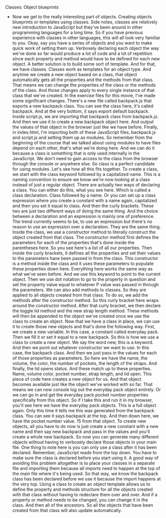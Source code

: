 Classes: Object blueprints
- Now we get to the really interesting part of objects. Creating objects blueprints or templates using classes. Side notes, classes are relatively new introduction to JavaScript but they've been around in other programming languages for a long time. So if you have previous experience with classes in other languages, this will all look very familiar to you. Okay, say you have a series of objects and you want to make quick work of setting them up. Verbosely declaring each object the way we've done so far would produce a lot of code and a lot of repetition since each property and method would have to be defined for each new object. A better solution is to build some sort of template. And for that, we have classes. Classes work as templates for an object type. And anytime we create a new object based on a class, that object automatically gets all the properties and the methods from that class. That means we can change the properties of the class or the methods of the class. And those changes apply to every single instance of that class that we've created. In the exercise files for this movie, I've made some significant changes. There's a new file called backpack.js that exports a new backpack class. You can see the class here, it's called backpack. And at the very bottom, it says export default backpack. Inside script.js, we are importing that backpack class from backpack.js. And then we use it to create a new backpack object here. And output the values of that object in the browser just like we have before. Finally, in index.html, I'm importing both of these JavaScript files, backpack.js and script.js and setting them up as modules. So remember from the beginning of the course that we talked about using modules to have files depend on each other, that's what we're doing here. And we can do it because a class is something that is only used internally in the JavaScript. We don't need to gain access to the class from the browser through the console or anywhere else. So class is a perfect candidate for using modules. Let's see how all this fits together. To create a class, we start with the class keyword followed by a capitalized name. This is a naming convention to ensure we know we're now looking at a class instead of just a regular object. There are actually two ways of declaring a class. You can either do this, what you see here. Which is called a class declaration. Class followed by a name. Or you can set up a class expression where you create a constant with a name again, capitalized and then you set it equal to class. And then the curly brackets. These two are just two different ways of doing the same thing. And the choice between a declaration and an expression is mainly one of preference. The trend currently seems to be, to use an expression but there's no reason to use an expression over a declaration. They are the same thing. Inside the class, we use a constructor method to literally construct the object created from that class. The constructor method first defines the parameters for each of the properties that's done inside the parentheses here. So you see here's a list of all our properties. Then inside the curly brackets, it defines all the properties and set their values to the parameters have been passed in from the class. This constructor is a method inside the class and it uses these parameters to populate these properties down here. Everything here works the same way as what we've seen before. And we use this keyword to point to the current object. Then we use dot notation to go to the property in question and set the property value equal to whatever P value was passed in through the parameters. We can also add methods to classes. So they are applied to all objects created from that class. To do so, we add the methods after the constructor method. So this curly bracket here wraps around the constructor method. After that curly bracket, we then declare the toggle lid method and the new strap length method. These methods will then be appended to the object we've created once we use the class to create an object. Now that we have a class in place, we can use it to create those new objects and that's done the following way. First, we create a new variable. In this case, a constant called everyday pack. Then we fill it or set it equal to a new backpack. So this is how we use a class to create a new object. We say the word new, this is a keyword. And then we point out whatever constructor we want to use. In this case, the backpack class. And then we just pass in the values for each of those properties as parameters. So here we have the name, the volume, the color, the number of pockets, the length of the straps. And finally, the lid opens status. And these match up to these properties. Name, volume color, pocket number, strap length, and lid open. This piece of code here creates a new object for us. And that object becomes available just like the object we've worked with so far. That means we can now console log out the everyday pack object entirely. Or we can go in and get the everyday pack pocket number properties specifically from this object. So if I take this and run it in my browser, you'll see here we have the everyday pack objects. This is a full object again. Only this time it tells me this was generated from the backpack class. You can see it says backpack at the top. And then down here, we have the pocket number value. 15 from that object. To create new objects, all you have to do now is just create a new constant with a new name and then say new backpack and pass in the values and you'll create a whole new backpack. So now you can generate many different objects without having to verbosely declare those objects in your main file. One thing to note here is you can only use a class after it has been declared. Remember, JavaScript reads from the top down. You have to make sure the class is declared before you start using it. A good way of avoiding this problem altogether is to place your classes in a separate file and importing them because all imports need to happen at the top of the main file where it's being used. So that way, we know the backpack class has been declared before we use it because the import happens at the very top. Using a class to create an object template allows us to define the property and methods structure for all the objects created with that class without having to redeclare them over and over. And if a property or method needs to be changed, you can change it in the class. And then all of the ancestors. So all the objects that have been created from that class will also update automatically.